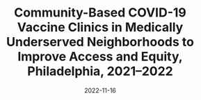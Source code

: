 ---
articlename2: vaccineclinics
title: >-
  Community-Based COVID-19 Vaccine Clinics in Medically Underserved Neighborhoods to Improve Access and Equity, Philadelphia, 2021–2022
date: '2022-11-16'
summary: >-
  We describe the efforts of an academic medical institution to implement community-based COVID-19 vaccine clinics in medically underserved neighborhoods in Philadelphia, Pennsylvania. Over a 13-month period (April 2021–April 2022), the initiative delivered 9038 vaccine doses to community members, a majority of whom (57%) identified as Black.
authors: >-
  Heather Klusaritz PhD, MSW, Emily Paterson MPH, Courtney Summers MSW, Nida Al-Ramahi MHA, Nawar Naseer PhD, Helena Jeudin BS, Yuhnis Sydnor BA, Maurice Enoch BA, Nieemah Dollard, Kevin D. Young BA, Neda Khan MHCI, Jeffrey Henne BA, Anna Doubeni MD, Nishaminy Kasbekar PharmD, Yevgeniy Gitelman MD, Patrick J. Brennan MD, Kent Bream MD, Carolyn C. Cannuscio ScD, Richard C. Wender MD, Rachel Feuerstein-Simon MPA, MPH
externallink: 'https://ajph.aphapublications.org/doi/abs/10.2105/AJPH.2022.307030'
journal: AJPH
---